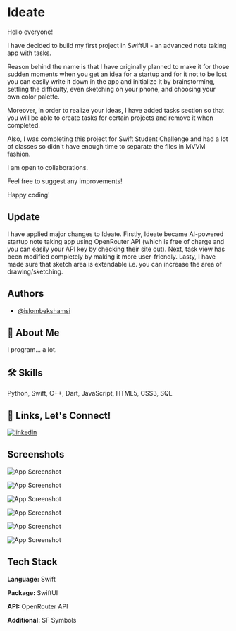 
# Ideate
Hello everyone!

I have decided to build my first project in SwiftUI - an advanced note taking app with tasks.

Reason behind the name is that I have originally planned to make it for those sudden moments when you get an idea for a startup and for it not to be lost you can easily write it down in the app and initialize it by brainstorming, settling the difficulty, even sketching on your phone, and choosing your own color palette.

Moreover, in order to realize your ideas, I have added tasks section so that you will be able to create tasks for certain projects and remove it when completed.

Also, I was completing this project for Swift Student Challenge and had a lot of classes so didn't have enough time to separate the files in MVVM fashion.

I am open to collaborations.

Feel free to suggest any improvements!

Happy coding!

## Update
I have applied major changes to Ideate. Firstly, Ideate became AI-powered startup note taking app using OpenRouter API (which is free of charge and you can easily your API key by checking their site out). Next, task view has been modified completely by making it more user-friendly. Lasty, I have made sure that sketch area is extendable i.e. you can increase the area of drawing/sketching.

## Authors

- [@islombekshamsi](https://github.com/islombekshamsi)



## 🚀 About Me
I program... a lot.
## 🛠 Skills
Python, Swift, C++, Dart, JavaScript, HTML5, CSS3, SQL



## 🔗 Links, Let's Connect!
[![linkedin](https://img.shields.io/badge/linkedin-0A66C2?style=for-the-badge&logo=linkedin&logoColor=white)](www.linkedin.com/in/islom-shamsiev)


## Screenshots

![App Screenshot](https://raw.githubusercontent.com/islombekshamsi/images/refs/heads/main/NotesView.png?token=GHSAT0AAAAAAC7OWPNEO4C3TSGCJQV3C53GZ56N64A)

![App Screenshot](https://raw.githubusercontent.com/islombekshamsi/images/refs/heads/main/NoteCreationView.png?token=GHSAT0AAAAAAC7OWPNEXCK7CIID272Q2C4IZ56N7FA)

![App Screenshot](https://raw.githubusercontent.com/islombekshamsi/images/refs/heads/main/NoteDescriptionView.png?token=GHSAT0AAAAAAC7OWPNFXFLMRRMWNCJ3YH46Z56NZUQ)

![App Screenshot](https://raw.githubusercontent.com/islombekshamsi/images/refs/heads/main/DescriptionView.png?token=GHSAT0AAAAAAC7OWPNFR7S5EWWAZUIODJBIZ56NZ6A)

![App Screenshot](https://raw.githubusercontent.com/islombekshamsi/images/refs/heads/main/TasksView.png?token=GHSAT0AAAAAAC7OWPNFNJ5FA64VL4CQVEZ4Z56N2KA)

![App Screenshot](https://raw.githubusercontent.com/islombekshamsi/images/refs/heads/main/TaskAdditionView.png?token=GHSAT0AAAAAAC7OWPNEF3WABMB6OHFGCVBUZ56N2TA)

## Tech Stack

**Language:** Swift

**Package:** SwiftUI

**API:** OpenRouter API

**Additional:** SF Symbols
